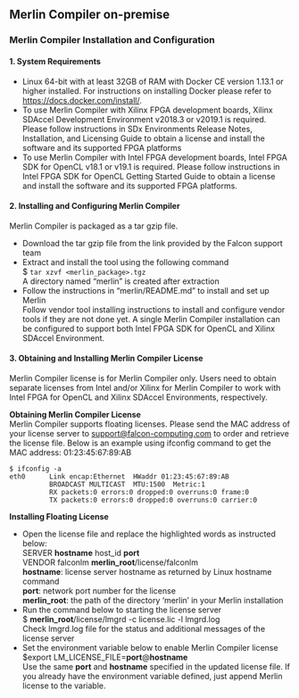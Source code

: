 ## Merlin Compiler on-premise

### Merlin Compiler Installation and Configuration
#### 1. System Requirements
* Linux 64-bit with at least 32GB of RAM with Docker CE version 1.13.1 or higher installed. For instructions on installing Docker please refer to https://docs.docker.com/install/.
* To use Merlin Compiler with Xilinx FPGA development boards, Xilinx SDAccel Development Environment v2018.3 or v2019.1 is required. Please follow instructions in SDx Environments Release Notes, Installation, and Licensing Guide to obtain a license and install the software and its supported FPGA platforms
* To use Merlin Compiler with Intel FPGA development boards, Intel FPGA SDK for OpenCL v18.1 or v19.1 is required. Please follow instructions in Intel FPGA SDK for OpenCL Getting Started Guide to obtain a license and install the software and its supported FPGA platforms.

#### 2. Installing and Configuring Merlin Compiler
  Merlin Compiler is packaged as a tar gzip file.
* Download the tar gzip file from the link provided by the Falcon support team
* Extract and install the tool using the following command  
  $ `tar xzvf <merlin_package>.tgz`  
  A directory named “merlin” is created after extraction
* Follow the instructions in “merlin/README.md” to install and set up Merlin  
  Follow vendor tool installing instructions to install and configure vendor tools if they are not done yet. A single Merlin Compiler installation can be configured to support both Intel FPGA SDK for OpenCL and Xilinx SDAccel Environment.

#### 3. Obtaining and Installing Merlin Compiler License 
  Merlin Compiler license is for Merlin Compiler only. Users need to obtain separate licenses from Intel and/or Xilinx for Merlin Compiler to work with Intel FPGA for OpenCL and Xilinx SDAccel Environments, respectively.

   **Obtaining Merlin Compiler License**  
   Merlin Compiler supports floating licenses. Please send the MAC address of your license server to support@falcon-computing.com to order and retrieve the license file. Below is an example using ifconfig command to get the MAC address: 01:23:45:67:89:AB  

    $ ifconfig -a  
    eth0      Link encap:Ethernet  HWaddr 01:23:45:67:89:AB  
              BROADCAST MULTICAST  MTU:1500  Metric:1  
              RX packets:0 errors:0 dropped:0 overruns:0 frame:0  
              TX packets:0 errors:0 dropped:0 overruns:0 carrier:0  

   **Installing Floating License**
* Open the license file and replace the highlighted words as instructed below:  
   SERVER **hostname** host_id **port**  
   VENDOR falconlm **merlin_root**/license/falconlm  
   **hostname**:  license server hostname as returned by Linux hostname command  
   **port**: network port number for the license  
   **merlin_root**:  the path of the directory ‘merlin’ in your Merlin installation
* Run the command below to starting the license server  
  $ **merlin_root**/license/lmgrd -c license.lic -l lmgrd.log  
  Check lmgrd.log file for the status and additional messages of the license server
* Set the environment variable below to enable Merlin Compiler license  
  $export LM_LICENSE_FILE=**port**@**hostname**  
  Use the same **port** and **hostname** specified in the updated license file. If you already have the environment variable defined, just append Merlin license to the variable.


